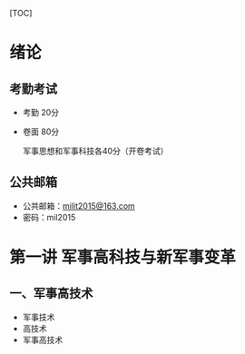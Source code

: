 [TOC]
# 绪论
## 考勤考试
* 考勤 20分
* 卷面 80分

	军事思想和军事科技各40分（开卷考试）
## 公共邮箱
* 公共邮箱：milit2015@163.com
* 密码：mil2015
# 第一讲 军事高科技与新军事变革
## 一、军事高技术
* 军事技术
* 高技术
* 军事高技术